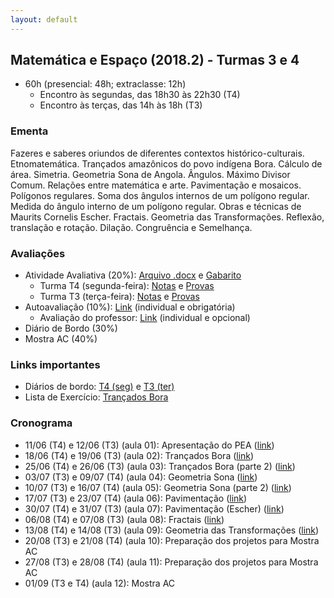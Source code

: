 ```yaml
---
layout: default
---
```


## Matemática e Espaço (2018.2) - Turmas 3 e 4
+ 60h (presencial: 48h; extraclasse: 12h)
  + Encontro às segundas, das 18h30 às 22h30 (T4)
  + Encontro às terças, das 14h às 18h (T3)

### Ementa
Fazeres e saberes oriundos de diferentes contextos histórico-culturais. Etnomatemática. Trançados amazônicos do povo indígena Bora. Cálculo de área. Simetria. Geometria Sona de Angola. Ângulos. Máximo Divisor Comum. Relações entre matemática e arte. Pavimentação e mosaicos. Polígonos regulares. Soma dos ângulos internos de um polígono regular. Medida do ângulo interno de um polígono regular. Obras e técnicas de Maurits Cornelis Escher. Fractais. Geometria das Transformações. Reflexão, translação e rotação. Dilação. Congruência e Semelhança.

### Avaliações
+ Atividade Avaliativa (20%): [Arquivo .docx](https://www.dropbox.com/s/lk6x3fyt5pparx4/ME-prova.docx?dl=0) e [Gabarito](https://www.dropbox.com/s/00crskc7p5bllqv/ME-prova-gabarito.pdf?dl=0)
  + Turma T4 (segunda-feira): [Notas](https://docs.google.com/spreadsheets/d/1f--1bnhEXS9-aE7ZJUoFald_Lac8aMG7xhYcdmxrSRk/edit?usp=sharing) e [Provas](https://drive.google.com/drive/folders/1sSWZQdTTxkhZWNTW4nq9HbuLfdUQ-DTk?usp=sharing)
  + Turma T3 (terça-feira): [Notas](https://docs.google.com/spreadsheets/d/1ktRgbRtuOOiSwuN1Jehj7n9S34Kg-C74QEyOzlaB3RU/edit?usp=sharing) e [Provas](https://drive.google.com/drive/folders/1o8WU33jgFn4InBK8Z4KKW6AzaNYusr-T?usp=sharing)
+ Autoavaliação (10%): [Link](https://goo.gl/forms/Ah91b85O8o0AV9a43) (individual e obrigatória)
  + Avaliação do professor: [Link](https://goo.gl/forms/BOZGkIS4P7LcVfx33) (individual e opcional)
+ Diário de Bordo (30%)
+ Mostra AC (40%)

### Links importantes
+ Diários de bordo: [T4 (seg)](https://docs.google.com/spreadsheets/d/1bFnRKRkbE44TQTRgdxqkLNxrGOlUUijVSy-07JJZ6Ms/edit?usp=sharing) e [T3 (ter)](https://docs.google.com/spreadsheets/d/1JFv5T_gZCs_wYqYmhdl9hpiooSWTyFVqRBJMPEuye-k/edit?usp=sharing)
+ Lista de Exercício: [Trançados Bora](https://www.dropbox.com/s/5uhw0tvhrv6ywpu/Lista01.pdf?dl=0)

### Cronograma
+ 11/06 (T4) e 12/06 (T3) (aula 01): Apresentação do PEA ([link](https://www.dropbox.com/s/dw5s1sqxv7bj6gz/aula01-ME.pdf?dl=0))
+ 18/06 (T4) e 19/06 (T3) (aula 02): Trançados Bora ([link](https://www.dropbox.com/s/xe9y13v5dpcnlxa/aula02-ME.pdf?dl=0))
+ 25/06 (T4) e 26/06 (T3) (aula 03): Trançados Bora (parte 2) ([link](https://www.dropbox.com/s/prr2nayfuaasyvu/aula03-ME.pdf?dl=0))
+ 03/07 (T3) e 09/07 (T4) (aula 04): Geometria Sona ([link](https://www.dropbox.com/s/e00l4vhp4vu5ap0/aula04-ME.pdf?dl=0))
+ 10/07 (T3) e 16/07 (T4) (aula 05): Geometria Sona (parte 2) ([link](https://www.dropbox.com/s/waah3p2ern6kpyy/aula05-ME.pdf?dl=0))
+ 17/07 (T3) e 23/07 (T4) (aula 06): Pavimentação ([link](https://www.dropbox.com/s/4fmje6f21jipepa/aula06-ME.pdf?dl=0))
+ 30/07 (T4) e 31/07 (T3) (aula 07): Pavimentação (Escher) ([link](https://www.dropbox.com/s/n8imtcf0ncrg6y4/aula07-ME.pdf?dl=0))
+ 06/08 (T4) e 07/08 (T3) (aula 08): Fractais ([link](https://www.dropbox.com/s/doewzutz66shuve/aula08-ME.pdf?dl=0))
+ 13/08 (T4) e 14/08 (T3) (aula 09): Geometria das Transformações ([link](https://www.dropbox.com/s/151osxgvgpqdzav/aula09-ME.pdf?dl=0))
+ 20/08 (T3) e 21/08 (T4) (aula 10): Preparação dos projetos para Mostra AC
+ 27/08 (T3) e 28/08 (T4) (aula 11): Preparação dos projetos para Mostra AC
+ 01/09 (T3 e T4) (aula 12): Mostra AC
